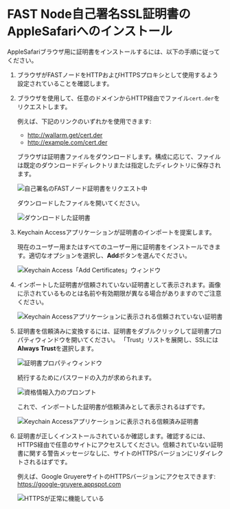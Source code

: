 [img-cert-request]:         ../../../images/fast/ssl/common/browsers-ssl/safari-ssl/s-certificate-request.png
[img-downloaded-cert]:      ../../../images/fast/ssl/common/browsers-ssl/safari-ssl/s-downloaded-certificate.png
[img-keychain-import]:      ../../../images/fast/ssl/common/browsers-ssl/safari-ssl/s-keychain-prompt.png
[img-untrusted-cert]:       ../../../images/fast/ssl/common/browsers-ssl/safari-ssl/s-keychain-untrusted-certificate.png
[img-cert-properties]:      ../../../images/fast/ssl/common/browsers-ssl/safari-ssl/s-keychain-certificate-properties.png
[img-credentials-prompt]:   ../../../images/fast/ssl/common/browsers-ssl/safari-ssl/s-keychain-credentials-prompt.png
[img-trusted-cert]:         ../../../images/fast/ssl/common/browsers-ssl/safari-ssl/s-keychain-trusted-certificate.png
[img-https-ok]:             ../../../images/fast/ssl/common/browsers-ssl/safari-ssl/s-https-ok.png

# FAST Node自己署名SSL証明書のAppleSafariへのインストール

AppleSafariブラウザ用に証明書をインストールするには、以下の手順に従ってください。

1.  ブラウザがFASTノードをHTTPおよびHTTPSプロキシとして使用するよう設定されていることを確認します。

2.  ブラウザを使用して、任意のドメインからHTTP経由でファイル`cert.der`をリクエストします。

    例えば、下記のリンクのいずれかを使用できます:

    * <http://wallarm.get/cert.der>
    * <http://example.com/cert.der>

    ブラウザは証明書ファイルをダウンロードします。構成に応じて、ファイルは既定のダウンロードディレクトリまたは指定したディレクトリに保存されます。
    
    ![自己署名のFASTノード証明書をリクエスト中][img-cert-request]
    
    ダウンロードしたファイルを開いてください。

    ![ダウンロードした証明書][img-downloaded-cert]

3.  Keychain Accessアプリケーションが証明書のインポートを提案します。  

    現在のユーザー用またはすべてのユーザー用に証明書をインストールできます。適切なオプションを選択し、**Add**ボタンを選んでください。

    ![Keychain Access「Add Certificates」ウィンドウ][img-keychain-import]

4.  インポートした証明書が信頼されていない証明書として表示されます。画像に示されているものとは名前や有効期限が異なる場合がありますのでご注意ください。

    ![Keychain Accessアプリケーションに表示される信頼されていない証明書][img-untrusted-cert]

5.  証明書を信頼済みに変換するには、証明書をダブルクリックして証明書プロパティウィンドウを開いてください。 「Trust」リストを展開し、SSLには**Always Trust**を選択します。

    ![証明書プロパティウィンドウ][img-cert-properties]

    続行するためにパスワードの入力が求められます。

    ![資格情報入力のプロンプト][img-credentials-prompt]

    これで、インポートした証明書が信頼済みとして表示されるはずです。
    
    ![Keychain Accessアプリケーションに表示される信頼済み証明書][img-trusted-cert]

6.  証明書が正しくインストールされているか確認します。確認するには、HTTPS経由で任意のサイトにアクセスしてください。信頼されていない証明書に関する警告メッセージなしに、サイトのHTTPSバージョンにリダイレクトされるはずです。

    例えば、Google GruyereサイトのHTTPSバージョンにアクセスできます:
    <https://google-gruyere.appspot.com>

    ![HTTPSが正常に機能している][img-https-ok]